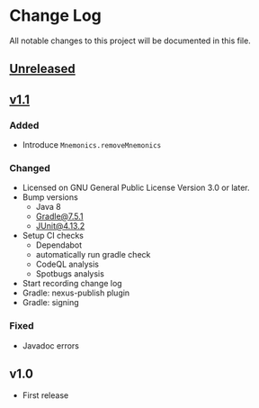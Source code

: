 # Change Log
All notable changes to this project will be documented in this file.

## [Unreleased]

## [v1.1]

### Added
* Introduce `Mnemonics.removeMnemonics`

### Changed
* Licensed on GNU General Public License Version 3.0 or later.
* Bump versions
  - Java 8
  - Gradle@7.5.1
  - JUnit@4.13.2
* Setup CI checks
  - Dependabot
  - automatically run gradle check
  - CodeQL analysis
  - Spotbugs analysis
* Start recording change log
* Gradle: nexus-publish plugin
* Gradle: signing

### Fixed
* Javadoc errors

## v1.0
* First release

[Unreleased]: https://github.com/eb4j/dsl4j/compare/v1.1...HEAD
[v1.1]: https://github.com/omegat-org/lib-mnemonics/compare/v1.0...v1.1

